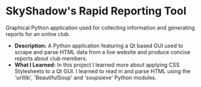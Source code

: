 #  SkyShadow's Rapid Reporting Tool
Graphical Python application used for collecting information and generating reports for an online club.

- **Description:** A Python application featuring a Qt based GUI used to scrape and parse HTML data from a live website and produce concise reports about club members.
- **What I Learned:** In this project I learned more about applying CSS Stylesheets to a Qt GUI. I learned to read in and parse HTML using the 'urlllib', 'BeautifulSoup' and 'soupsieve' Python modules.
